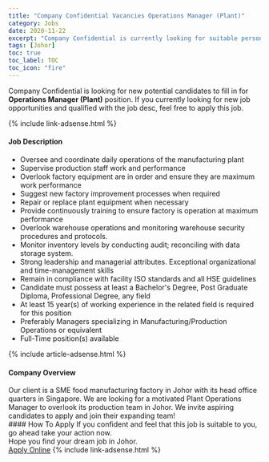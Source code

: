 ```yaml
---
title: "Company Confidential Vacancies Operations Manager (Plant)" 
category: Jobs 
date: 2020-11-22 
excerpt: "Company Confidential is currently looking for suitable person to fill in the Operations Manager (Plant) which positioned at Johor" 
tags: [Johor] 
toc: true 
toc_label: TOC 
toc_icon: "fire" 
--- 
```


<p>Company Confidential is looking for new potential candidates to fill in for <b>Operations Manager (Plant)</b> position. If you currently looking for new job opportunities and qualified with the job desc, feel free to apply this job.
</p>{% include link-adsense.html %} 
<div><div><div><h4>Job Description</h4></div></div><div><div><span><div><ul><li>Oversee and coordinate daily operations of the manufacturing plant</li><li>Supervise production staff work and performance</li><li>Overlook factory equipment are in order and ensure they are maximum work performance</li><li>Suggest new factory improvement processes when required</li><li>Repair or replace plant equipment when necessary</li><li>Provide continuously training to ensure factory is operation at maximum performance</li><li>Overlook warehouse operations and monitoring warehouse security procedures and protocols.</li><li>Monitor inventory levels by conducting audit; reconciling with data storage system.</li><li>Strong leadership and managerial attributes. Exceptional organizational and time-management skills</li><li>Remain in compliance with facility ISO standards and all HSE guidelines</li><li>Candidate must possess at least a Bachelor's Degree, Post Graduate Diploma, Professional Degree, any field</li><li>At least 15 year(s) of working experience in the related field is required for this position</li><li>Preferably Managers specializing in Manufacturing/Production Operations or equivalent</li><li>Full-Time position(s) available</li></ul></div></span></div></div></div> 
{% include article-adsense.html %} 
<div><div><div><h4>Company Overview</h4></div></div><div><div><span><div><div>Our client is a SME food manufacturing factory in Johor with its head office quarters in Singapore. We are looking for a motivated Plant Operations Manager to overlook its production team in Johor. We invite aspiring candidates to apply and join their expanding team!</div></div></span></div></div></div> 
#### How To Apply 
If you confident and feel that this job is suitable to you, go ahead take your action now. <br/> 
Hope you find your dream job in Johor. <br/> 
<a href="https://www.jobstreet.com.my/en/job/operations-manager-plant-4428951?jobId=jobstreet-my-job-4428951&sectionRank=2&token=0~edb867b8-9f6c-44ec-925d-d652e1a4a829&fr=SRP%20View%20In%20New%20Ta" class="btn btn--info" target="_blank" rel="nofollow noopenner">Apply Online</a> 
{% include link-adsense.html %} 